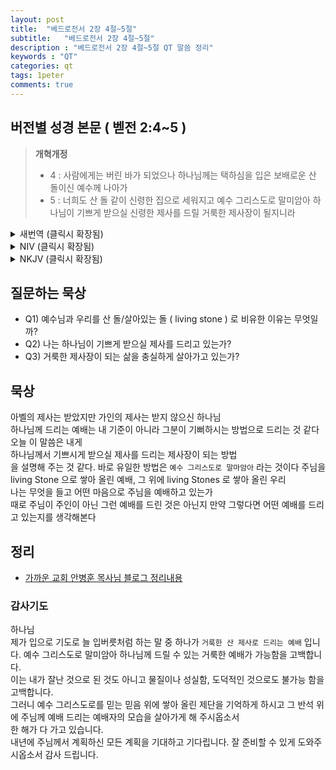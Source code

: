 ```yaml
---
layout: post
title:  "베드로전서 2장 4절~5절"
subtitle:   "베드로전서 2장 4절~5절"
description : "베드로전서 2장 4절~5절 QT 말씀 정리"
keywords : "QT"
categories: qt
tags: 1peter
comments: true
---
```


## 버전별 성경 본문 ( 벧전 2:4~5 )

> **개혁개정**
>* 4 : 사람에게는 버린 바가 되었으나 하나님께는 택하심을 입은 보배로운 산 돌이신 예수께 나아가 
>* 5 : 너희도 산 돌 같이 신령한 집으로 세워지고 예수 그리스도로 말미암아 하나님이 기쁘게 받으실 신령한 제사를 드릴 거룩한 제사장이 될지니라 

<details>
<summary> 새번역 (클릭시 확장됨)</summary>
<div markdown="1">

>* 4 : 주님께 나아오십시오. 그는 사람에게는 버림을 받으셨으나, 하나님께는 택하심을 받은 살아 있는 귀한 돌입니다. 
>* 5 : 살아 있는 돌과 같은 존재로서 여러분도 집 짓는 데 사용되어 신령한 집이 됩니다. 그래서 여러분은 예수 그리스도로 말미암아 하나님께서 기쁘게 받으실 신령한 제사를 드리는 거룩한 제사장이 되십니다. 
</div>
</details>

<details>
<summary> NIV (클릭시 확장됨)</summary>
<div markdown="1">

>* 4 : As you come to him, the living Stone—rejected by humans but chosen by God and precious to him— 
>* 5 : you also, like living stones, are being built into a spiritual house to be a holy priesthood, offering spiritual sacrifices acceptable to God through Jesus Christ. 
</div>
</details>

<details>
<summary> NKJV (클릭시 확장됨)</summary>
<div markdown="1">

>* 4 : Coming to Him as to a living stone, rejected indeed by men, but chosen by God and precious, 
>* 5 : you also, as living stones, are being built up a spiritual house, a holy priesthood, to offer up spiritual sacrifices acceptable to God through Jesus Christ. 
</div>
</details>

## 질문하는 묵상

* Q1) 예수님과 우리를 산 돌/살아있는 돌 ( living stone ) 로 비유한 이유는 무엇일까?
* Q2) 나는 하나님이 기쁘게 받으실 제사를 드리고 있는가?  
* Q3) 거룩한 제사장이 되는 삶을 충실하게 살아가고 있는가? 

## 묵상
아벨의 제사는 받았지만 가인의 제사는 받지 않으신 하나님  
하나님께 드리는 예배는 내 기준이 아니라 그분이 기뻐하시는 방법으로 드리는 것 같다
오늘 이 말씀은 내게  
하나님께서 기쁘시게 받으실 제사를 드리는 제사장이 되는 방법  
을 설명해 주는 것 같다. 바로 유일한 방법은 `예수 그리스도로 말마암아` 라는 것이다
주님을 living Stone 으로 쌓아 올린 예배, 그 위에 living Stones 로 쌓아 올린 우리  
나는 무엇을 들고 어떤 마음으로 주님을 예배하고 있는가  
때로 주님이 주인이 아닌 그런 예배를 드린 것은 아닌지 만약 그렇다면 어떤 예배를 드리고 있는지를 생각해본다

## 정리
* [가까운 교회 안병훈 목사님 블로그 정리내용](https://blog.naver.com/tolerance2018)

### 감사기도
하나님  
제가 입으로 기도로 늘 입버릇처럼 하는 말 중 하나가 `거룩한 산 제사로 드리는 예배` 입니다.
예수 그리스도로 말미암아 하나님께 드릴 수 있는 거룩한 예배가 가능함을 고백합니다.  
이는 내가 잘난 것으로 된 것도 아니고 물질이나 성실함, 도덕적인 것으로도 불가능 함을 고백합니다.  
그러니 예수 그리스도로를 믿는 믿음 위에 쌓아 올린 제단을 기억하게 하시고 그 반석 위에 
주님께 예배 드리는 예배자의 모습을 살아가게 해 주시옵소서  
한 해가 다 가고 있습니다.  
내년에 주님께서 계획하신 모든 계획을 기대하고 기다립니다. 
잘 준비할 수 있게 도와주시옵소서
감사 드립니다.  
